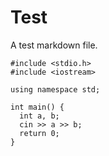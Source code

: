 # Test

A test markdown file.

```
#include <stdio.h>
#include <iostream>

using namespace std;

int main() {
  int a, b;
  cin >> a >> b;
  return 0;
}
```
